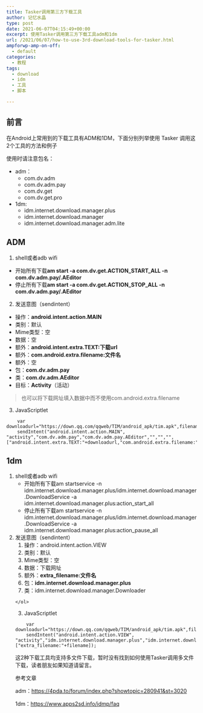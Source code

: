```yaml
---
title: Tasker调用第三方下载工具
author: 记忆水晶
type: post
date: 2021-06-07T04:15:49+00:00
excerpt: 使用Tasker调用第三方下载工具adm和1dm
url: /2021/06/07/how-to-use-3rd-download-tools-for-tasker.html
ampforwp-amp-on-off:
  - default
categories:
  - 教程
tags:
  - download
  - idm
  - 工具
  - 脚本

---
```

## 前言

在Android上常用到的下载工具有ADM和1DM，下面分别列举使用 Tasker 调用这2个工具的方法和例子

使用时请注意包名：

  * adm：
      * com.dv.adm
      * com.dv.adm.pay
      * com.dv.get
      * com.dv.get.pro
  * 1dm:
      * idm.internet.download.manager.plus
      * idm.internet.download.manager
      * idm.internet.download.manager.adm.lite

## ADM

  1. shell或者adb wifi

  * 开始所有下载**am start -a com.dv.get.ACTION\_START\_ALL -n com.dv.adm.pay/.AEditor**
  * 停止所有下载**am start -a com.dv.get.ACTION\_STOP\_ALL -n com.dv.adm.pay/.AEditor**

<ol start="2">
  <li>
    发送意图（sendintent）
  </li>
</ol>

  * 操作：**android.intent.action.MAIN**
  * 类别：默认
  * Mime类型：空
  * 数据：空
  * 额外：**android.intent.extra.TEXT:下载url**
  * 额外：**com.android.extra.filename:文件名**
  * 额外：空
  * 包：**com.dv.adm.pay**
  * 类：**com.dv.adm.AEditor**
  * 目标：**Activity**（活动）

> 也可以将下载网址填入数据中而不使用com.android.extra.filename

3.  JavaScriptlet

```
    var downloadurl="https://down.qq.com/qqweb/TIM/android_apk/tim.apk",filename="tim.apk";
    sendIntent("android.intent.action.MAIN", "activity","com.dv.adm.pay","com.dv.adm.pay.AEditor","","","",["android.intent.extra.TEXT:"+downloadurl,"com.android.extra.filename:"+filename]);
```

## 1dm

  1. shell或者adb wifi
      * 开始所有下载am startservice -n idm.internet.download.manager.plus/idm.internet.download.manager.DownloadService -a idm.internet.download.manager.plus:action\_start\_all
      * 停止所有下载am startservice -n idm.internet.download.manager.plus/idm.internet.download.manager.DownloadService -a idm.internet.download.manager.plus:action\_pause\_all
  2. 发送意图（sendintent）<ol start="">
      <li>
        操作：android.intent.action.VIEW
      </li>
      <li>
        类别：默认
      </li>
      <li>
        Mime类型：空
      </li>
      <li>
        数据：下载网址
      </li>
      <li>
        额外：<strong>extra_filename:文件名</strong>
      </li>
      <li>
        包：<strong>idm.internet.download.manager.plus</strong>
      </li>
      <li>
        类：idm.internet.download.manager.Downloader
      </li>
    </ol>

  3. JavaScriptlet

```
    var downloadurl="https://down.qq.com/qqweb/TIM/android_apk/tim.apk",filename="tim.apk";
    sendIntent("android.intent.action.VIEW", "activity","idm.internet.download.manager.plus","idm.internet.download.manager.Downloader","",downloadurl,"",["extra_filename:"+filename]);
```
这2种下载工具均支持多文件下载，暂时没有找到如何使用Tasker调用多文件下载，读者朋友如果知道请留言。

参考文章

adm：<https://4pda.to/forum/index.php?showtopic=280941&st=3020>

1dm：<https://www.apps2sd.info/idmp/faq>